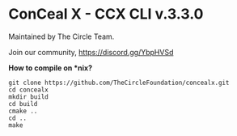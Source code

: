 
# ConCeal X - CCX CLI v.3.3.0

Maintained by The Circle Team.

Join our community, https://discord.gg/YbpHVSd

<b>How to compile on *nix?</b>

```
git clone https://github.com/TheCircleFoundation/concealx.git
cd concealx
mkdir build
cd build
cmake ..
cd ..
make
```
